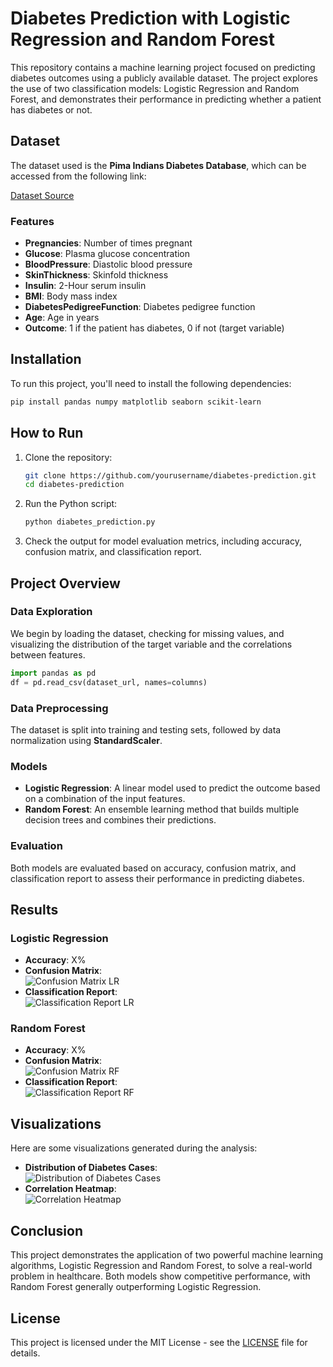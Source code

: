 # Diabetes Prediction with Logistic Regression and Random Forest

This repository contains a machine learning project focused on predicting diabetes outcomes using a publicly available dataset. The project explores the use of two classification models: Logistic Regression and Random Forest, and demonstrates their performance in predicting whether a patient has diabetes or not.

## Dataset

The dataset used is the **Pima Indians Diabetes Database**, which can be accessed from the following link:

[Dataset Source](https://raw.githubusercontent.com/jbrownlee/Datasets/master/pima-indians-diabetes.data.csv)

### Features
- **Pregnancies**: Number of times pregnant
- **Glucose**: Plasma glucose concentration
- **BloodPressure**: Diastolic blood pressure
- **SkinThickness**: Skinfold thickness
- **Insulin**: 2-Hour serum insulin
- **BMI**: Body mass index
- **DiabetesPedigreeFunction**: Diabetes pedigree function
- **Age**: Age in years
- **Outcome**: 1 if the patient has diabetes, 0 if not (target variable)

## Installation

To run this project, you'll need to install the following dependencies:

```bash
pip install pandas numpy matplotlib seaborn scikit-learn
```
## How to Run

1. Clone the repository:

    ```bash
    git clone https://github.com/yourusername/diabetes-prediction.git
    cd diabetes-prediction
    ```

2. Run the Python script:

    ```bash
    python diabetes_prediction.py
    ```

3. Check the output for model evaluation metrics, including accuracy, confusion matrix, and classification report.

## Project Overview

### Data Exploration

We begin by loading the dataset, checking for missing values, and visualizing the distribution of the target variable and the correlations between features.

```python
import pandas as pd
df = pd.read_csv(dataset_url, names=columns)
```

### Data Preprocessing

The dataset is split into training and testing sets, followed by data normalization using **StandardScaler**.

### Models

- **Logistic Regression**: A linear model used to predict the outcome based on a combination of the input features.
- **Random Forest**: An ensemble learning method that builds multiple decision trees and combines their predictions.

### Evaluation

Both models are evaluated based on accuracy, confusion matrix, and classification report to assess their performance in predicting diabetes.

## Results

### Logistic Regression
- **Accuracy**: X%
- **Confusion Matrix**:  
  ![Confusion Matrix LR](path_to_your_image)
- **Classification Report**:  
  ![Classification Report LR](path_to_your_image)

### Random Forest
- **Accuracy**: X%
- **Confusion Matrix**:  
  ![Confusion Matrix RF](path_to_your_image)
- **Classification Report**:  
  ![Classification Report RF](path_to_your_image)

## Visualizations

Here are some visualizations generated during the analysis:

- **Distribution of Diabetes Cases**:  
  ![Distribution of Diabetes Cases](path_to_your_image)
- **Correlation Heatmap**:  
  ![Correlation Heatmap](path_to_your_image)

## Conclusion

This project demonstrates the application of two powerful machine learning algorithms, Logistic Regression and Random Forest, to solve a real-world problem in healthcare. Both models show competitive performance, with Random Forest generally outperforming Logistic Regression.

## License

This project is licensed under the MIT License - see the [LICENSE](LICENSE) file for details.
